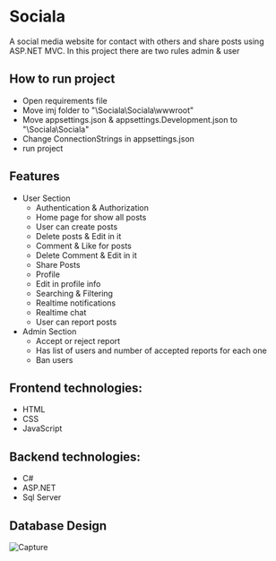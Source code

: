 # Sociala
A social media website for contact with others and share posts using ASP.NET MVC. In this project there are two rules admin & user

## How to run project
- Open requirements file 
- Move imj folder to "\Sociala\Sociala\wwwroot"
- Move appsettings.json & appsettings.Development.json to "\Sociala\Sociala"
- Change ConnectionStrings in appsettings.json
- run project  
## Features
- User Section
    - Authentication & Authorization
    - Home page for show all posts
    - User can create posts 
    - Delete posts & Edit in it
    - Comment & Like for posts 
    - Delete Comment & Edit in it
    - Share Posts
    - Profile
    - Edit in profile info
    - Searching & Filtering
    - Realtime notifications
    - Realtime chat
    - User can report posts
- Admin Section
    - Accept or reject report
    - Has list of users and number of accepted reports for  each one  
    - Ban users



## Frontend technologies:
- HTML
- CSS
- JavaScript

## Backend technologies:
- C#
- ASP.NET
- Sql Server

## Database Design
![Capture](https://github.com/Mahmoud0-0Salah/Sociala/assets/126424722/cf4b20d4-49e2-4eb5-ac89-a289f44b7a7d)
